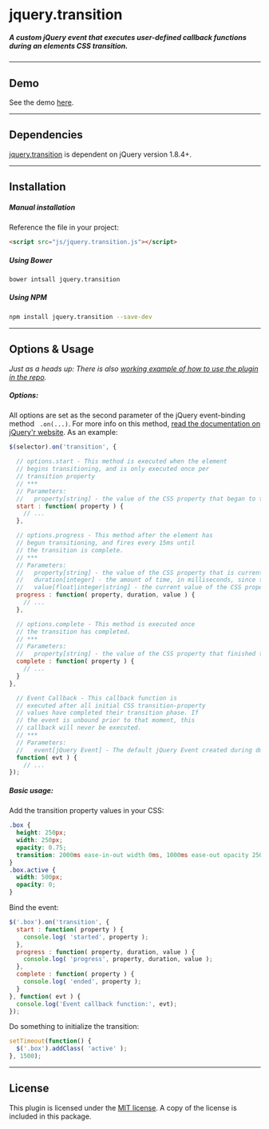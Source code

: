# jquery.transition

##### A custom jQuery event that executes user-defined callback functions during an elements CSS transition.

***

## Demo

See the demo [here](http://nielse63.github.io/jquery.transition/).

***

## Dependencies

[jquery.transition](https://github.com/nielse63/jquery.transition) is dependent on jQuery version 1.8.4+.

***

## Installation

##### Manual installation

Reference the file in your project:

```html
<script src="js/jquery.transition.js"></script>
```

##### Using Bower

```sh
bower intsall jquery.transition
```

##### Using NPM

```sh
npm install jquery.transition --save-dev
```

***

## Options &amp; Usage

*Just as a heads up: There is also [working example of how to use the plugin in the repo](https://github.com/nielse63/jquery.transition/blob/master/tests/static/index.html).*

##### Options:

All options are set as the second parameter of the jQuery event-binding method ``` .on(...)```. For more info on this method, [read the documentation on jQuery'r website](https://api.jquery.com/on/). As an example:

```js
$(selector).on('transition', {

  // options.start - This method is executed when the element
  // begins transitioning, and is only executed once per
  // transition property
  // ***
  // Parameters:
  //   property[string] - the value of the CSS property that began to transition
  start : function( property ) {
    // ...
  },

  // options.progress - This method after the element has
  // begun transitioning, and fires every 15ms until
  // the transition is complete.
  // ***
  // Parameters:
  //   property[string] - the value of the CSS property that is currently transitioning
  //   duration[integer] - the amount of time, in milliseconds, since the transition started
  //   value[float|integer|string] - the current value of the CSS property currently transitioning
  progress : function( property, duration, value ) {
    // ...
  },

  // options.complete - This method is executed once
  // the transition has completed.
  // ***
  // Parameters:
  //   property[string] - the value of the CSS property that finished transitioning
  complete : function( property ) {
    // ...
  }
},

  // Event Callback - This callback function is
  // executed after all initial CSS transition-property
  // values have completed their transition phase. If
  // the event is unbound prior to that moment, this
  // callback will never be executed.
  // ***
  // Parameters:
  //   event[jQuery Event] - The default jQuery Event created during during initial setup
  function( evt ) {
    // ...
});
```

##### Basic usage:

Add the transition property values in your CSS:

```css
.box {
  height: 250px;
  width: 250px;
  opacity: 0.75;
  transition: 2000ms ease-in-out width 0ms, 1000ms ease-out opacity 250ms;
}
.box.active {
  width: 500px;
  opacity: 0;
}
```

Bind the event:

```js
$('.box').on('transition', {
  start : function( property ) {
    console.log( 'started', property );
  },
  progress : function( property, duration, value ) {
    console.log( 'progress', property, duration, value );
  },
  complete : function( property ) {
    console.log( 'ended', property );
  }
}, function( evt ) {
  console.log('Event callback function:', evt);
});
```

Do something to initialize the transition:

```js
setTimeout(function() {
  $('.box').addClass( 'active' );
}, 1500);
```

***

## License

This plugin is licensed under the [MIT license](http://opensource.org/licenses/MIT).  A copy of the license is included in this package.
